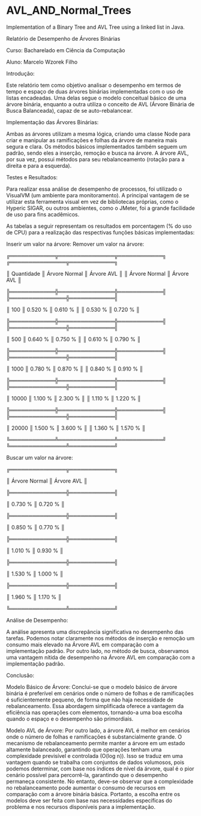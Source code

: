 # AVL_AND_Normal_Trees
Implementation of a Binary Tree and AVL Tree using a linked list in Java.

Relatório de Desempenho de Árvores Binárias

Curso: Bacharelado em Ciência da Computação

Aluno: Marcelo Wzorek Filho

Introdução:

Este relatório tem como objetivo analisar o desempenho em termos de tempo e espaço de duas árvores binárias implementadas 
com o uso de listas encadeadas. Uma delas segue o modelo conceitual básico de uma árvore binária, enquanto a outra utiliza 
o conceito de AVL (Árvore Binária de Busca Balanceada), capaz de se auto-rebalancear.

Implementação das Árvores Binárias:

Ambas as árvores utilizam a mesma lógica, criando uma classe Node para criar e manipular as ramificações e folhas da árvore 
de maneira mais segura e clara. Os métodos básicos implementados também seguem um padrão, sendo eles a inserção, remoção e 
busca na árvore. A árvore AVL, por sua vez, possui métodos para seu rebalanceamento (rotação para a direita e para a esquerda).

Testes e Resultados:

Para realizar essa análise de desempenho de processos, foi utilizado o VisualVM (um ambiente para monitoramento). A principal 
vantagem de se utilizar esta ferramenta visual em vez de bibliotecas próprias, como o Hyperic SIGAR, ou outros ambientes, como o JMeter, 
foi a grande facilidade de uso para fins acadêmicos.

As tabelas a seguir representam os resultados em porcentagem (% do uso de CPU) para a realização das respectivas funções básicas implementadas:

Inserir um valor na árvore:                          Remover um valor na árvore:

╔════════════╦═══════════════╦════════════╗          ╔═══════════════╦════════════╗

║ Quantidade ║ Árvore Normal ║ Árvore AVL ║          ║ Árvore Normal ║ Árvore AVL ║

╠════════════╬═══════════════╬════════════╣          ╠═══════════════╬════════════╣

║ 100        ║ 0.520 %       ║ 0.610 %    ║          ║ 0.530 %       ║ 0.720 %    ║

╠════════════╬═══════════════╬════════════╣          ╠═══════════════╬════════════╣

║ 500        ║ 0.640 %       ║ 0.750 %    ║          ║ 0.610 %       ║ 0.790 %    ║

╠════════════╬═══════════════╬════════════╣          ╠═══════════════╬════════════╣

║ 1000       ║ 0.780 %       ║ 0.870 %    ║          ║ 0.840 %       ║ 0.910 %    ║

╠════════════╬═══════════════╬════════════╣          ╠═══════════════╬════════════╣

║ 10000      ║ 1.100 %       ║ 2.300 %    ║          ║ 1.110 %       ║ 1.220 %    ║

╠════════════╬═══════════════╬════════════╣          ╠═══════════════╬════════════╣

║ 20000      ║ 1.500 %       ║ 3.600 %    ║          ║ 1.360 %       ║ 1.570 %    ║

╚════════════╩═══════════════╩════════════╝          ╚═══════════════╩════════════╝

Buscar um valor na árvore:

╔═══════════════╦════════════╗

║ Árvore Normal ║ Árvore AVL ║

╠═══════════════╬════════════╣

║ 0.730 %       ║ 0.720 %    ║

╠═══════════════╬════════════╣

║ 0.850 %       ║ 0.770 %    ║

╠═══════════════╬════════════╣

║ 1.010 %       ║ 0.930 %    ║

╠═══════════════╬════════════╣

║ 1.530 %       ║ 1.000 %    ║

╠═══════════════╬════════════╣

║ 1.960 %       ║ 1.170 %    ║

╚═══════════════╩════════════╝


Análise de Desempenho:

A análise apresenta uma discrepância significativa no desempenho das tarefas. Podemos notar claramente nos métodos de inserção 
e remoção um consumo mais elevado na Árvore AVL em comparação com a implementação padrão. Por outro lado, no método de busca, 
observamos uma vantagem nítida de desempenho na Árvore AVL em comparação com a implementação padrão.

Conclusão:

Modelo Básico de Árvore:
Conclui-se que o modelo básico de árvore binária é preferível em cenários onde o número de folhas e de ramificações 
é suficientemente pequeno, de forma que não haja necessidade de rebalanceamento. Essa abordagem simplificada oferece a vantagem 
da eficiência nas operações com elementos, tornando-a uma boa escolha quando o espaço e o desempenho são primordiais.

Modelo AVL de Árvore:
Por outro lado, a árvore AVL é melhor em cenários onde o número de folhas e ramificações é substancialmente grande. 
O mecanismo de rebalanceamento permite manter a árvore em um estado altamente balanceado, garantindo que operações 
tenham uma complexidade previsível e controlada (O(log n)). Isso se traduz em uma vantagem quando se trabalha com conjuntos de 
dados volumosos, pois podemos determinar, com base nos índices de nível da árvore, qual é o pior cenário possível para percorrê-la, 
garantindo que o desempenho permaneça consistente. No entanto, deve-se observar que a complexidade no rebalanceamento pode aumentar 
o consumo de recursos em comparação com a árvore binária básica. Portanto, a escolha entre os modelos deve ser feita com base nas 
necessidades específicas do problema e nos recursos disponíveis para a implementação.


